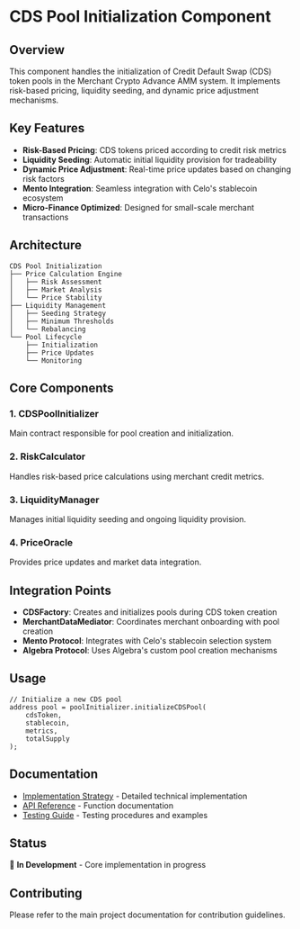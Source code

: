 # CDS Pool Initialization Component

## Overview

This component handles the initialization of Credit Default Swap (CDS) token pools in the Merchant Crypto Advance AMM system. It implements risk-based pricing, liquidity seeding, and dynamic price adjustment mechanisms.

## Key Features

- **Risk-Based Pricing**: CDS tokens priced according to credit risk metrics
- **Liquidity Seeding**: Automatic initial liquidity provision for tradeability
- **Dynamic Price Adjustment**: Real-time price updates based on changing risk factors
- **Mento Integration**: Seamless integration with Celo's stablecoin ecosystem
- **Micro-Finance Optimized**: Designed for small-scale merchant transactions

## Architecture

```
CDS Pool Initialization
├── Price Calculation Engine
│   ├── Risk Assessment
│   ├── Market Analysis
│   └── Price Stability
├── Liquidity Management
│   ├── Seeding Strategy
│   ├── Minimum Thresholds
│   └── Rebalancing
└── Pool Lifecycle
    ├── Initialization
    ├── Price Updates
    └── Monitoring
```

## Core Components

### 1. CDSPoolInitializer
Main contract responsible for pool creation and initialization.

### 2. RiskCalculator
Handles risk-based price calculations using merchant credit metrics.

### 3. LiquidityManager
Manages initial liquidity seeding and ongoing liquidity provision.

### 4. PriceOracle
Provides price updates and market data integration.

## Integration Points

- **CDSFactory**: Creates and initializes pools during CDS token creation
- **MerchantDataMediator**: Coordinates merchant onboarding with pool creation
- **Mento Protocol**: Integrates with Celo's stablecoin selection system
- **Algebra Protocol**: Uses Algebra's custom pool creation mechanisms

## Usage

```solidity
// Initialize a new CDS pool
address pool = poolInitializer.initializeCDSPool(
    cdsToken,
    stablecoin,
    metrics,
    totalSupply
);
```

## Documentation

- [Implementation Strategy](./implementation-strategy.md) - Detailed technical implementation
- [API Reference](./api-reference.md) - Function documentation
- [Testing Guide](./testing-guide.md) - Testing procedures and examples

## Status

🚧 **In Development** - Core implementation in progress

## Contributing

Please refer to the main project documentation for contribution guidelines.





